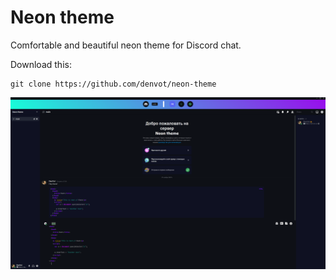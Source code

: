 # Neon theme 

Comfortable and beautiful neon theme for Discord chat.

Download this:
```
git clone https://github.com/denvot/neon-theme
```

<img alt="Preview" src="./img/test.png"/>